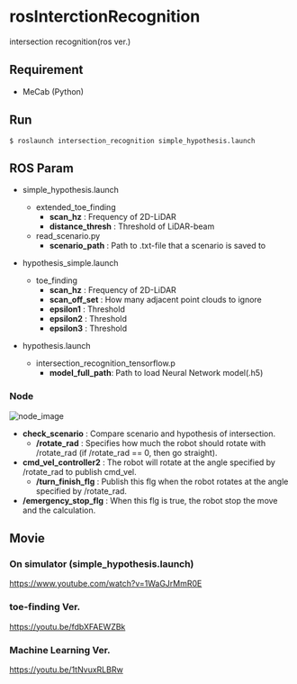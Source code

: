 # rosInterctionRecognition
intersection recognition(ros ver.)

## Requirement
- MeCab (Python)

## Run
```
$ roslaunch intersection_recognition simple_hypothesis.launch
```

## ROS Param
- simple_hypothesis.launch
  - extended_toe_finding
    - **scan_hz** : Frequency of 2D-LiDAR  
    - **distance_thresh** : Threshold of LiDAR-beam
  - read_scenario.py
    - **scenario_path** : Path to .txt-file that a scenario is saved to

- hypothesis_simple.launch
  - toe_finding
    - **scan_hz** : Frequency of 2D-LiDAR
    - **scan_off_set** : How many adjacent point clouds to ignore
    - **epsilon1** : Threshold
    - **epsilon2** : Threshold
    - **epsilon3** : Threshold

- hypothesis.launch
  - intersection_recognition_tensorflow.p
    - **model_full_path**: Path to load Neural Network model(.h5)

### Node
![node_image](https://user-images.githubusercontent.com/20837922/103510242-2a889b00-4ea8-11eb-97c9-d5c669e6efb8.png)
  - **check_scenario** : Compare scenario and hypothesis of intersection.
    - **/rotate_rad** : Specifies how much the robot should rotate with /rotate_rad (if /rotate_rad == 0, then go straight).
  - **cmd_vel_controller2** : The robot will rotate at the angle specified by /rotate_rad to publish cmd_vel.
    - **/turn_finish_flg** : Publish this flg when the robot rotates at the angle specified by /rotate_rad.
  - **/emergency_stop_flg** : When this flg is true, the robot stop the move and the calculation. 

## Movie
### On simulator (simple_hypothesis.launch)
https://www.youtube.com/watch?v=1WaGJrMmR0E

### toe-finding Ver.
https://youtu.be/fdbXFAEWZBk

### Machine Learning Ver.
https://youtu.be/1tNvuxRLBRw
